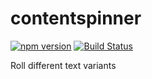 # contentspinner

[![npm version](https://img.shields.io/npm/v/contentspinner.svg)](https://www.npmjs.com/package/contentspinner) [![Build Status](https://travis-ci.org/YousefED/contentspinner.svg?branch=master)](https://travis-ci.org/YousefED/contentspinner)

Roll different text variants